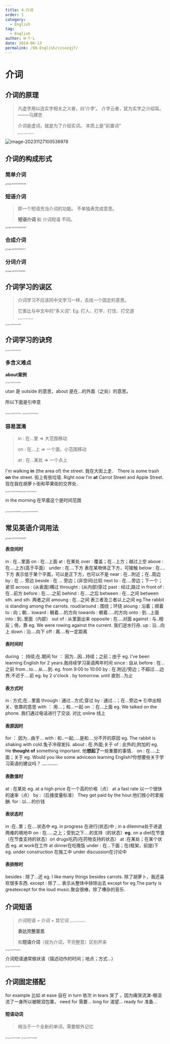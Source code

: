 ```yaml
---
title: 4.介词
order: 1
category:
  - English
tag:
  - English
author: H·T·L
date: 2024-06-13
permalink: /08-English/czsozqjf/
---
```

# 介词



## 介词的原理

> 凡虚字用以连实字相关之义者，曰‘介字’。
> 介字云者，犹为实字之介绍耳。
>                                                                      —–—马建忠
>
> 介词是虚词，就是为了介绍实词。 本质上是”前置词“
>
> <img src="./img/image-20231127100357228.png" alt="image-20231127100357228" style="zoom:25%;" />

![image-20231127100536978](./img/image-20231127100536978.png)



## 介词的构成形式

### 简单介词

<img src="./img/image-20231127100755296.png" alt="image-20231127100755296" style="zoom:33%;" />

### 短语介词

> 即一个短语充当介词的功能。 不单独表完成意思。
>
> **短语介词** 和 介词短语  不同。

<img src="./img/image-20231127100937458.png" alt="image-20231127100937458" style="zoom:33%;" />

### 合成介词

<img src="./img/image-20231127101104277.png" alt="image-20231127101104277" style="zoom:33%;" />

### 分词介词

<img src="./img/image-20231127101157552.png" alt="image-20231127101157552" style="zoom: 33%;" />

## 介词学习的误区

> 介词学习不应该同中文学习一样，去找一个固定的意思。
>
> 它类比与中文中的“多义词”.  Eg.  打人、打字、打住、打交道
>
> <img src="./img/image-20231127101600465.png" alt="image-20231127101600465" style="zoom:25%;" />

<img src="./img/image-20231127101349059.png" alt="image-20231127101349059" style="zoom:25%;" />



## 介词学习的诀窍

<img src="./img/image-20231127101733655.png" alt="image-20231127101733655" style="zoom:25%;" />

### 多含义难点

**about案例**

<img src="./img/image-20231127101916244.png" alt="image-20231127101916244" style="zoom:25%;" />

utan 是 outside 的意思，about 是在…的外面（之处）的意思。

所以下面是引申意

<img src="./img/image-20231127102025700.png" alt="image-20231127102025700" style="zoom:25%;" />

<img src="./img/image-20231127102229340.png" alt="image-20231127102229340" style="zoom:25%;" />



### 容易混淆

> in :  在…里  => 大范围移动
>
> on : 在…上  => 一个面，小范围移动
>
> at   : 在…某处  => 一个点上

I'm walking **in** (the area of) the street.
我在大街上走．
There is some trash **on** the street.
街上有些垃圾.
Right now I'm **at** Carrot Street and Apple Street.
现在我在胡萝卜街和苹果街的交界处．

<img src="./img/image-20231127102956638.png" alt="image-20231127102956638" style="zoom:25%;" /><img src="./img/image-20231127103021910.png" alt="image-20231127103021910" style="zoom:25%;" />

in the morning 在早晨这个是时间范围

<img src="./img/image-20231127103138944.png" alt="image-20231127103138944" style="zoom:25%;" />

<img src="./img/image-20231127103157768.png" alt="image-20231127103157768" style="zoom:25%;" />



## 常见英语介词用法

<img src="./img/image-20231127103302887.png" alt="image-20231127103302887" style="zoom:33%;" />

#### 表空间时

in : 在…里面
on : 在…上面
at : 在某处
over : 覆盖；在…上方；越过上空
above : 在….上方(高于平面）
under : 在….下方  表在某物体正下方，可接触
below : 在….下方  表示低于某个平面，可以是正下方，也可以不是 
near :  在…附近；在..周边
by : 在 ... 旁边
beside : 在 ... 旁边；(非空间)比较
next to : 在….旁边；下一个；紧邻
across :  (从表面)横过
throught : (从内部)穿过
past : 经过;路过
in front of : 在…前方
before : 在…..之前
behind : 在….之后
between : 在…之间   between sth. and sth.  两者之间
amoung : 在…之间 表三者及三者以上之间  eg.The rabbit is standing among the carrots.
roud/around : 围绕；环绕
aloung : 沿着；顺着
to : 向；朝...
toward : 朝着….的方向
towards : 朝着…..的方向
onto : 到…上面
into : 到..里面（内部）
out of : 从里面出来
opposite : 在….对面
against : 与..相反；倚，靠  eg. We were rowing against the current.  我们逆水行舟.
up : 沿…向上
down : 沿….向下
off : 离….有一定距离

#### 表时间时

during ： 持续;在.期间
for ： 因为…因…持续；之前；由于 eg. I've been learning English for 2 years.我持续学习英语两年时间
since  : 自从
before :  在…之前
from...to...  从….到.  eg. from 9:00 to 10:00
by : 在.附近/旁边；不超过….边界;不迟于….前 eg.  by 2 o'clock .  by tomorrow.
until 直到…为止


#### 表方式时
in  : 方式;在...里面
through : 通过…方式;穿过
by : 通过…；在…旁边=> 引申出相关、依靠的意思
with ： 用…；和…一起
on ：在…上面  eg. We talked on the phone.  我们通过电话进行了交谈.   对比 online  线上


#### 表原因时
for ： 因为…由于…
with : 和..一起;….是和….分不开的原因 eg. The rabbit is shaking with cold.兔子冷得发抖.
about : 在.外面;关于
of : 此外的;附加的  eg. He **thought of** something important. 他**想起了**一些重要的事情．
on : 在….上面；关于 eg. Would you like some adviceon learning English?你想要些关于学习英语的建议吗？
<img src="./img/image-20231127105926670.png" alt="image-20231127105926670" style="zoom:25%;" />


#### 表数值时
at  : 在某处 eg. at a high price 在一个高的价格（点） at a fast rate 以一个很快的速率（点）
by :（后接度量标准） They get paid by the hour.他们按小时拿报酬.
for : 以….的价钱

#### 表状态时
in :在..里；在….状态中 eg. in progress 在进行(状态)中 ; in a dilemma处于进退两难的境地中
on  : 在…..之上；受到之下….的支持（的状态）**eg.** on a diet在节食（在节食支持的状态）on drugs吃药(在药物支持的状态）
at :在某处；在某个状态 eg. at work在工作  at dinner在吃晚饭
under : 在…下面；在(框架，前提)下 eg. under construction 在施工中 under discussion在讨论中

#### 表排除时
besides : 除了…还  eg. I like many things besides carrots. 除了胡萝卜，我还喜欢很多东西.
except : 除了…  表示从整体中排除出去  except for  eg.The party is greatexcept for the loud music.聚会很棒，除了嘈杂的音乐.



## 介词短语

> 介词短语 =  介词 + 其它词
> <img src="./img/image-20231127112405793.png" alt="image-20231127112405793" style="zoom:25%;" />
>
> **表达完整意思**
>
> 和**短语介词**（视为介词，不完整意）区别开来

<img src="./img/image-20231127111249619.png" alt="image-20231127111249619" style="zoom:25%;" />

介词短语通常做状语（描述动作的时间；地点；方式…）

<img src="./img/image-20231127111743103.png" alt="image-20231127111743103" style="zoom:25%;" />





## 介词固定搭配

for example 比如
at ease  自在
in turn 依次
in tears 哭了 ，因为痛哭流涕-眼沮流了一身所以被眼泪包寨，
need for 需要...
long for 渴望...
ready for 准备...

#### 短语动词

> 相当于一个全新的单词，需要额外记忆

<img src="./img/image-20231127112117887.png" alt="image-20231127112117887" style="zoom:25%;" />
<img src="./img/image-20231127112143868.png" alt="image-20231127112143868" style="zoom:25%;" />

